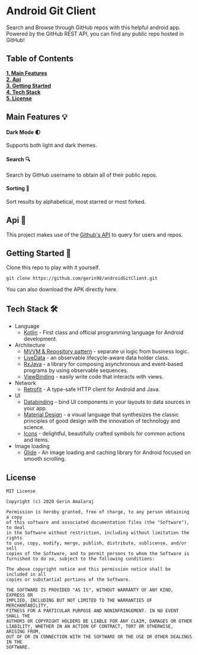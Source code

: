 # Android Git Client
Search and Browse through GitHub repos with this helpful android app. Powered by the GitHub REST API, you can find any public repo hosted in GitHub!

## Table of Contents
**[1. Main Features](#main-features-bulb)**<br>
**[2. Api](#api-newspaper)**<br>
**[3. Getting Started](#getting-started-rocket)**<br>
**[4. Tech Stack](#tech-stack-hammer_and_wrench)**<br>
**[5. License](#license)**<br>

## Main Features :bulb:

#### Dark Mode :first_quarter_moon:
Supports both light and dark themes.

#### Search :mag:
Search by GitHub username to obtain all of their public repos.

#### Sorting :open_file_folder:
Sort results by alphabetical, most starred or most forked.

## Api :newspaper:
This project makes use of the [Github's API](https://docs.github.com/en/rest) to query for users and repos. 

## Getting Started :rocket:
Clone this repo to play with it yourself. 
```
git clone https://github.com/gerin98/androidGitClient.git
```
You can also download the APK directly here.

## Tech Stack :hammer_and_wrench:
- Language
  - [Kotlin](https://kotlinlang.org/) - First class and official programming language for Android development.
- Architecture
  - [MVVM & Repository pattern](https://developer.android.com/jetpack/docs/guide#overview) - separate ui logic from business logic.
  - [LiveData](https://developer.android.com/topic/libraries/architecture/livedata) - an observable lifecycle-aware data holder class.
  - [RxJava](https://github.com/ReactiveX/RxJava) - a library for composing asynchronous and event-based programs by using observable sequences.
  - [ViewBinding](https://developer.android.com/topic/libraries/view-binding) - easily write code that interacts with views.
- Network
  - [Retrofit](https://square.github.io/retrofit/) - A type-safe HTTP client for Android and Java.
- UI
  - [Databinding](https://developer.android.com/topic/libraries/data-binding) - bind UI components in your layouts to data sources in your app.
  - [Material Design](https://material.io/design) - a visual language that synthesizes the classic principles of good design with the innovation of technology and science.
  - [Icons](https://material.io/resources/icons/?style=baseline) - delightful, beautifully crafted symbols for common actions and items.
- Image loading
  - [Glide](https://github.com/bumptech/glide) - An image loading and caching library for Android focused on smooth scrolling.

## License
```
MIT License

Copyright (c) 2020 Gerin Amalaraj

Permission is hereby granted, free of charge, to any person obtaining a copy
of this software and associated documentation files (the "Software"), to deal
in the Software without restriction, including without limitation the rights
to use, copy, modify, merge, publish, distribute, sublicense, and/or sell
copies of the Software, and to permit persons to whom the Software is
furnished to do so, subject to the following conditions:

The above copyright notice and this permission notice shall be included in all
copies or substantial portions of the Software.

THE SOFTWARE IS PROVIDED "AS IS", WITHOUT WARRANTY OF ANY KIND, EXPRESS OR
IMPLIED, INCLUDING BUT NOT LIMITED TO THE WARRANTIES OF MERCHANTABILITY,
FITNESS FOR A PARTICULAR PURPOSE AND NONINFRINGEMENT. IN NO EVENT SHALL THE
AUTHORS OR COPYRIGHT HOLDERS BE LIABLE FOR ANY CLAIM, DAMAGES OR OTHER
LIABILITY, WHETHER IN AN ACTION OF CONTRACT, TORT OR OTHERWISE, ARISING FROM,
OUT OF OR IN CONNECTION WITH THE SOFTWARE OR THE USE OR OTHER DEALINGS IN THE
SOFTWARE.
```
